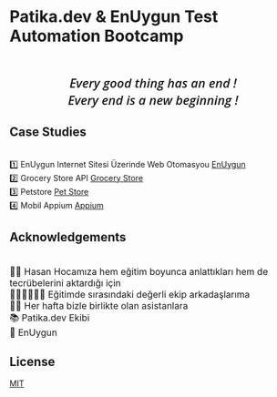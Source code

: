 # Patika.dev & EnUygun Test Automation Bootcamp

<br /> <div align="center"><span style="font-family: Open Sans; font-weight: 600; font-size: 22px;font-style: italic">Every good thing has an end !</span>
<br /> <span style="font-family: Open Sans; font-weight: 600; font-size: 22px;font-style: italic">Every end is a new beginning !</span></center></div>

## Case Studies

<br /> 1️⃣ EnUygun Internet Sitesi Üzerinde Web Otomasyou [EnUygun](enUygunWebPageCase)
<br /> 2️⃣ Grocery Store API [Grocery Store](groceryStoreCase)
<br /> 3️⃣ Petstore [Pet Store](petCase)
<br /> 4️⃣ Mobil Appium [Appium](appiumCase)

## Acknowledgements

<span style="font-size: 16px">
<br /> 👨‍🏫 Hasan Hocamıza hem eğitim boyunca anlattıkları hem de tecrübelerini aktardığı için
<br /> 👨🏼‍🎓👩🏼‍🎓 Eğitimde sırasındaki değerli ekip arkadaşlarıma
<br /> 💪🏼    Her hafta bizle birlikte olan asistanlara
<br /> 📚    Patika.dev Ekibi
<br /> 🎫    EnUygun
</span>

## License
[MIT](https://choosealicense.com/licenses/mit/)
